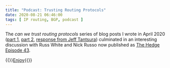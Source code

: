 ```yaml
---
title: "Podcast: Trusting Routing Protocols"
date: 2020-08-21 06:46:00
tags: [ IP routing, BGP, podcast ]
---
```

The _can we trust routing protocols_ series of blog posts I wrote in April 2020 ([part 1](/2020/04/can-we-trust-bgp-next-hops-part-1/), [part 2](/2020/04/can-we-trust-bgp-next-hops-part-2/), [response from Jeff Tantsura](/2020/04/next-hop-vtep-reachability-evpn/)) culminated in an interesting discussion with Russ White and Nick Russo now published as [The Hedge Episode 43](https://rule11.tech/the-hedge-pdocast-episode-43-ivan-pepelnjak-and-trusting-routing-protocols/).

{{<jump>}}[Enjoy](https://rule11.tech/the-hedge-pdocast-episode-43-ivan-pepelnjak-and-trusting-routing-protocols/){{</jump>}}